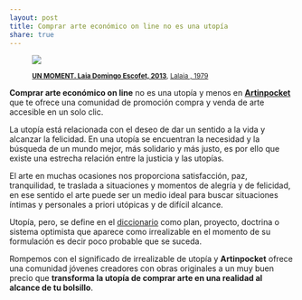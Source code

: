 ```yaml
---
layout: post
title: Comprar arte económico on line no es una utopía
share: true
---
```


<figure class="text-center">
	<img src="http://www.artinpocket.cat/wp-content/uploads/2013/10/un-moment-laia-domingo-escofet-2013-288.jpg">
	<figcaption>
		<p><small><strong><a href="http://www.artinpocket.cat/product/un-moment-laia-domingo-escofet-2013-288/">UN MOMENT. Laia Domingo Escofet, 2013</a></strong>, <a href="http://www.artinpocket.cat/product-tag/laia-domingo-escofet/">Lalaia , 1979</a></small></p>
	</figcaption>
</figure>

**Comprar arte económico on line** no es una utopía y menos en **[Artinpocket](http://www.artinpocket.cat/)** que te ofrece una comunidad de promoción compra y venda de arte accesible en un solo clic. 

La utopía está relacionada con el deseo de dar un sentido a la vida y alcanzar la felicidad. En una  utopía se encuentran la necesidad y la búsqueda de un mundo mejor, más solidario y más justo, es por ello que existe una estrecha relación entre la justicia y las utopías.

El arte en muchas ocasiones nos proporciona satisfacción, paz, tranquilidad, te traslada a situaciones y momentos de alegría y de felicidad, en ese sentido el arte puede ser un medio ideal para buscar situaciones íntimas y personales a priori utópicas y de difícil alcance. 

Utopía, pero, se define en el [diccionario](http://lema.rae.es/drae/?val=utop%C3%ADa+) como plan, proyecto, doctrina o sistema optimista que aparece como irrealizable en el momento de su formulación es decir poco probable que se suceda. 

Rompemos con el significado de irrealizable de utopía y **Artinpocket** ofrece una comunidad jóvenes creadores con obras originales a un muy buen precio que **transforma la utopía de comprar arte en una realidad al alcance de tu bolsillo**.